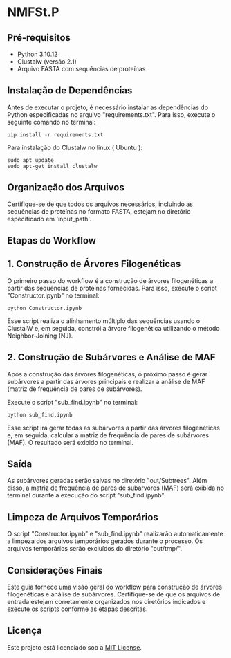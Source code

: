 # NMFSt.P

## Pré-requisitos

- Python 3.10.12
- Clustalw (versão 2.1) 
- Arquivo FASTA com sequências de proteínas



## Instalação de Dependências

Antes de executar o projeto, é necessário instalar as dependências do Python especificadas no arquivo "requirements.txt". Para isso, execute o seguinte comando no terminal:

```
pip install -r requirements.txt
```

Para instalação do Clustalw no linux ( Ubuntu ):

```
sudo apt update
sudo apt-get install clustalw
```
## Organização dos Arquivos
Certifique-se de que todos os arquivos necessários, incluindo as sequências de proteínas no formato FASTA, estejam no diretório especificado em 'input_path'.

## Etapas do Workflow

## 1. Construção de Árvores Filogenéticas

O primeiro passo do workflow é a construção de árvores filogenéticas a partir das sequências de proteínas fornecidas. Para isso, execute o script "Constructor.ipynb" no terminal:

```
python Constructor.ipynb
```
Esse script realiza o alinhamento múltiplo das sequências usando o ClustalW e, em seguida, constrói a árvore filogenética utilizando o método Neighbor-Joining (NJ).

## 2. Construção de Subárvores e Análise de MAF

Após a construção das árvores filogenéticas, o próximo passo é gerar subárvores a partir das árvores principais e realizar a análise de MAF (matriz de frequência de pares de subárvores).

Execute o script "sub_find.ipynb" no terminal:

```
python sub_find.ipynb
```
Esse script irá gerar todas as subárvores a partir das árvores filogenéticas e, em seguida, calcular a matriz de frequência de pares de subárvores (MAF). O resultado será exibido no terminal.

## Saída

As subárvores geradas serão salvas no diretório "out/Subtrees". Além disso, a matriz de frequência de pares de subárvores (MAF) será exibida no terminal durante a execução do script "sub_find.ipynb".

## Limpeza de Arquivos Temporários

O script "Constructor.ipynb" e "sub_find.ipynb" realizarão automaticamente a limpeza dos arquivos temporários gerados durante o processo. Os arquivos temporários serão excluídos do diretório "out/tmp/".

## Considerações Finais

Este guia fornece uma visão geral do workflow para construção de árvores filogenéticas e análise de subárvores. Certifique-se de que os arquivos de entrada estejam corretamente organizados nos diretórios indicados e execute os scripts conforme as etapas descritas.

## Licença

Este projeto está licenciado sob a [MIT License](https://opensource.org/licenses/MIT).
